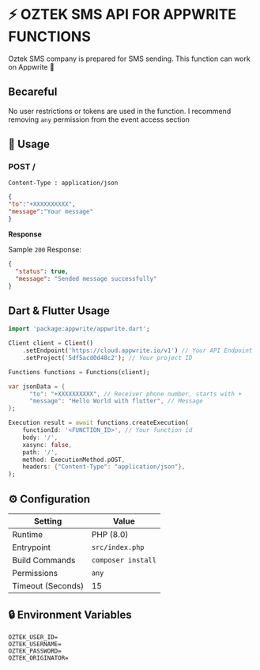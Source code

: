 # ⚡ OZTEK SMS API FOR APPWRITE FUNCTIONS

Oztek SMS company is prepared for SMS sending. This function can work on Appwrite 🚀

## Becareful

No user restrictions or tokens are used in the function. I recommend removing `any` permission from the event access section

## 🧰 Usage

### POST /

```
Content-Type : application/json
```

```json
{
"to":"+XXXXXXXXXX",
"message":"Your message"
}
```

**Response**

Sample `200` Response:

```json
{
  "status": true,
  "message": "Sended message successfully"
}
```

## Dart & Flutter Usage

```dart
import 'package:appwrite/appwrite.dart';

Client client = Client()
    .setEndpoint('https://cloud.appwrite.io/v1') // Your API Endpoint
    .setProject('5df5acd0d48c2'); // Your project ID

Functions functions = Functions(client);

var jsonData = {
      "to": "+XXXXXXXXXX", // Receiver phone number, starts with +
      "message": "Hello World with flutter", // Message
};

Execution result = await functions.createExecution(
    functionId: '<FUNCTION_ID>', // Your function id
    body: '/', 
    xasync: false,
    path: '/',
    method: ExecutionMethod.pOST,
    headers: {"Content-Type": "application/json"},
);

```


## ⚙️ Configuration

| Setting           | Value              |
| ----------------- | ------------------ |
| Runtime           | PHP (8.0)          |
| Entrypoint        | `src/index.php`    |
| Build Commands    | `composer install` |
| Permissions       | `any`              |
| Timeout (Seconds) | 15                 |

## 🔒 Environment Variables

```
OZTEK_USER_ID=
OZTEK_USERNAME=
OZTEK_PASSWORD=
OZTEK_ORIGINATOR=
```
